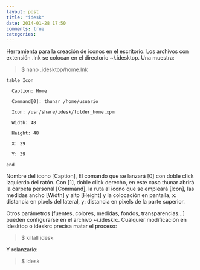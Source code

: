 ```yaml
---
layout: post
title: "idesk"
date: 2014-01-28 17:50
comments: true
categories: 
---
```

Herramienta para la creación de iconos en el escritorio. Los archivos con extensión .lnk se colocan en el directorio ~/.idesktop. Una muestra: 

>$ nano .idesktop/home.lnk 

	table Icon 

	  Caption: Home 

	  Command[0]: thunar /home/usuario 

	  Icon: /usr/share/idesk/folder_home.xpm 

	  Width: 48 

	  Height: 48 

	  X: 29 

	  Y: 39 

	end 

Nombre del icono [Caption], El comando que se lanzará [0] con doble click izquierdo del ratón. Con [1], doble click derecho, en este caso thunar abrirá la carpeta personal [Command], la ruta al icono que se empleará [Icon], las medidas ancho [Width] y alto [Height] y la colocación en pantalla, x: distancia en pixels del lateral, y: distancia en pixels de la parte superior. 

Otros parámetros [fuentes, colores, medidas, fondos, transparencias...] pueden configurarse en el archivo ~/.ideskrc. Cualquier modificación en idesktop o ideskrc precisa matar el proceso:

>$ killall idesk

Y relanzarlo: 

>$ idesk

